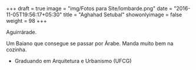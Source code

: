 +++
draft = true
image = "img/Fotos para Site/lombarde.png"
date = "2016-11-05T19:56:17+05:30"
title = "Aghahad Setubal"
showonlyimage = false
weight = 98
+++

Aguirrárade.
<!--more-->

Um Baiano que consegue se passar por Árabe. Manda muito bem na cozinha.

* Graduando em Arquitetura e Urbanismo (UFCG)
